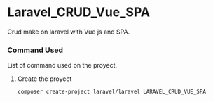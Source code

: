 # Laravel_CRUD_Vue_SPA
Crud make on laravel with Vue js and SPA.

### Command Used

List of command used on the proyect.

1. Create the proyect
   ```sh
   composer create-project laravel/laravel LARAVEL_CRUD_VUE_SPA
   ```
